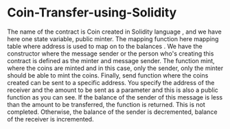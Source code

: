 # Coin-Transfer-using-Solidity

The name of the contract is Coin created in Solidity language , and we have here one state variable, public minter. 
The mapping function here mapping table where address is used to map on to the balances .
We have the constructor where the message sender or the person who's creating this contract is defined as the minter and message sender.
The function mint, where the coins are minted and in this case, only the sender, only the minter should be able to mint the coins.
Finally, send function where the coins created can be sent to a specific address. You specify the address of the receiver and the amount to be sent as a parameter and this is also a public function as you can see. If the balance of the sender of this message is less than the amount to be transferred, the function is returned. This is not completed. Otherwise, the balance of the sender is decremented, balance of the receiver is incremented.
